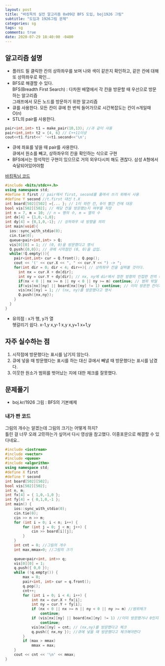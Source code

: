 ```yaml
---
layout: post
title: "바킹독의 실전 알고리즘 0x09강 BFS 도입, boj1926 그림"
subtitle: "도입과 1926그림 문제"
categories: sg
tags: sg
comments: true
date: 2020-07-29 18:40:00 -0400
--- 
```



## 알고리즘 설명
- 플러드 필
클릭한 칸의 상하좌우를 보며 나와 색이 같은지 확인하고, 같은 칸에 대해 또 상하좌우로 확인...      
- BFS로 해결할 수 있다.   
BFS(Breadth First Search) : 다차원 배열에서 각 칸을 방문할 때 우선으로 방문하는 알고리즘   
그래프에서 모든 노드를 방문하기 위한 알고리즘   
- 큐를 사용한다. 모든 칸이 큐에 한 번씩 들어가므로 시간복잡도는 칸이 n개일때 O(n)   
- STL의 pair를 사용한다.   
```cpp
pair<int,int> t1 = make_pair(10,13); //과 같이 사용
pair<int,int> t2 = {4, 6} // C++11이상
cout<<t1.first<<' '<<t1.second<<'\n';
```
- 큐에 좌표를 넣을 때 pair를 사용한다.   
큐에서 원소를 빼고, 상하좌우의 칸을 확인하는 식으로 구현   
- BFS에서는 정석적인 구현이 있으므로 거의 외우다시피 해도 괜찮다. 삼성 A형에서 숙달되어있어야함

[바킹독님 코드](https://github.com/encrypted-def/basic-algo-lecture-metarial/blob/master/0x09/BFS.cpp)
~~~cpp
#include <bits/stdc++.h>
using namespace std;
#define X first // pair에서 first, second를 줄여서 쓰기 위해서 사용
#define Y second //t.first 대신 t.X
int board[502][502] ={... }; // 1이 파란 칸, 0이 빨간 칸에 대응
bool vis[502][502]; // 해당 칸을 방문했는지 여부를 저장
int n = 7, m = 10; // n = 행의 수, m = 열의 수
int dx[4] = {1,0,-1,0};
int dy[4] = {0,1,0,-1}; // 상하좌우 네 방향을 의미
int main(void){
  ios::sync_with_stdio(0);
  cin.tie(0);
  queue<pair<int,int> > Q;
  vis[0][0] = 1; // (0, 0)을 방문했다고 명시
  Q.push({0,0}); // 큐에 시작점인 (0, 0)을 삽입.
  while(!Q.empty()){
    pair<int,int> cur = Q.front(); Q.pop();
    cout << '(' << cur.X << ", " << cur.Y << ") -> ";
    for(int dir = 0; dir < 4; dir++){ // 상하좌우 칸을 살펴볼 것이다.
      int nx = cur.X + dx[dir];
      int ny = cur.Y + dy[dir]; // nx, ny에 dir에서 정한 방향의 인접한 칸의 좌표가 들어감
      if(nx < 0 || nx >= n || ny < 0 || ny >= m) continue; // 범위 밖일 경우 넘어감
      if(vis[nx][ny] || board[nx][ny] != 1) continue; // 이미 방문한 칸이거나 파란 칸이 아닐 경우
      vis[nx][ny] = 1; // (nx, ny)를 방문했다고 명시
      Q.push({nx,ny});
    }
  }
}
~~~

- 유의점 : x가 행, y가 열   
헷갈리기 쉽다. 
        x-1,y
x,y-1     x,y     x,y+1
        x+1,y


## 자주 실수하는 점
1. 시작점에 방문했다는 표시를 남기지 않는다.
2. 큐에 넣을 때 방문했다는 표시를 하는 대신 큐에서 빼낼 때 방문했다는 표시를 남겼다. 
3. 이웃한 원소가 범위를 벗어났는 지에 대한 체크를 잘못했다.

## 문제풀기
- boj.kr/1926 그림 : BFS의 기본예제

### 내가 짠 코드
그림의 개수는 알겠는데 그림의 크기는 어떻게 하지?   
틀린 걸 너무 오래 고민하는가 싶어서 다시 영상을 참고했다.
이중포문으로 해결할 수 있다네요..
```cpp
#include <iostream>
#include <vector>
#include <queue>
#include <algorithm>
using namespace std;
#define X first
#define Y second
int board[502][502];
bool vis[502][502];
int n, m;
int fx[4] = { 1,0,-1,0 };
int fy[4] = { 0,1,0,-1 };
int main() {
	ios::sync_with_stdio(0);
	cin.tie(0);
	cin >> n >> m;
	for (int i = 0; i < n; i++) {
		for (int j = 0; j < m; j++) {
			cin >> board[i][j];
		}
	}
	int cnt = 0; //그림의 개수
	int max,mmax=0; //그림의 크기
	
	queue<pair<int, int>> q;
	vis[0][0] = 1;
	q.push({ 0,0 });
	while (!q.empty()) {
		max = 0;
		pair<int, int> cur = q.front();
		q.pop();
		cnt++;
		for (int i = 0; i < 4; i++) {
			int nx = cur.X + fx[i];
			int ny = cur.Y + fy[i];
			if (nx < 0 || nx >= n || ny < 0 || ny >= m) //범위체크
				continue;
			if (vis[nx][ny] || board[nx][ny] != 1) //이미 방문했거나 0인지 체크
				continue;
			vis[nx][ny] = cnt; // (nx,ny)를 방문했다고 체크
			q.push({ nx,ny }); //큐에 넣을 때 방문했다고 체크해야한다
		}
		if (max > mmax)
			mmax = max;
	}
	cout << cnt << '\n' << mmax;
}
```
